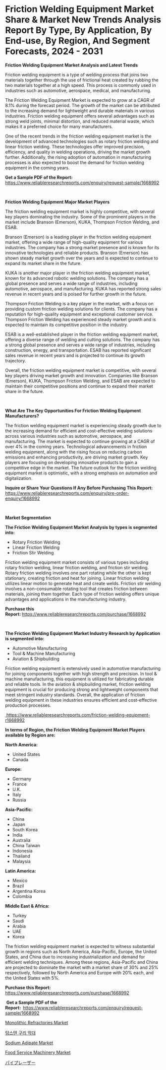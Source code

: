 <p><h1>Friction Welding Equipment Market Share & Market New Trends Analysis Report By Type, By Application, By End-use, By Region, And Segment Forecasts, 2024 - 2031</h1></p><p><strong>Friction Welding Equipment Market Analysis and Latest Trends</strong></p>
<p><p>Friction welding equipment is a type of welding process that joins two materials together through the use of frictional heat created by rubbing the two materials together at a high speed. This process is commonly used in industries such as automotive, aerospace, medical, and manufacturing.</p><p>The Friction Welding Equipment Market is expected to grow at a CAGR of 8.1% during the forecast period. The growth of the market can be attributed to the increasing demand for lightweight and durable materials in various industries. Friction welding equipment offers several advantages such as strong weld joints, minimal distortion, and reduced material waste, which makes it a preferred choice for many manufacturers.</p><p>One of the recent trends in the friction welding equipment market is the development of advanced technologies such as rotary friction welding and linear friction welding. These technologies offer improved precision, efficiency, and quality in welding operations, driving the market growth further. Additionally, the rising adoption of automation in manufacturing processes is also expected to boost the demand for friction welding equipment in the coming years.</p></p>
<p><strong>Get a Sample PDF of the Report:&nbsp;</strong> <a href="https://www.reliableresearchreports.com/enquiry/request-sample/1668992">https://www.reliableresearchreports.com/enquiry/request-sample/1668992</a></p>
<p>&nbsp;</p>
<p><strong>Friction Welding Equipment Major Market Players</strong></p>
<p><p>The friction welding equipment market is highly competitive, with several key players dominating the industry. Some of the prominent players in the market include Branson (Emerson), KUKA, Thompson Friction Welding, and ESAB.</p><p>Branson (Emerson) is a leading player in the friction welding equipment market, offering a wide range of high-quality equipment for various industries. The company has a strong market presence and is known for its innovative technologies and reliable products. Branson (Emerson) has shown steady market growth over the years and is expected to continue to expand its market share in the future.</p><p>KUKA is another major player in the friction welding equipment market, known for its advanced robotic welding solutions. The company has a global presence and serves a wide range of industries, including automotive, aerospace, and manufacturing. KUKA has reported strong sales revenue in recent years and is poised for further growth in the future.</p><p>Thompson Friction Welding is a key player in the market, with a focus on providing custom friction welding solutions for clients. The company has a reputation for high-quality equipment and exceptional customer service. Thompson Friction Welding has experienced steady market growth and is expected to maintain its competitive position in the industry.</p><p>ESAB is a well-established player in the friction welding equipment market, offering a diverse range of welding and cutting solutions. The company has a strong global presence and serves a wide range of industries, including construction, energy, and transportation. ESAB has reported significant sales revenue in recent years and is projected to continue its growth trajectory.</p><p>Overall, the friction welding equipment market is competitive, with several key players driving market growth and innovation. Companies like Branson (Emerson), KUKA, Thompson Friction Welding, and ESAB are expected to maintain their competitive positions and continue to expand their market share in the future.</p></p>
<p>&nbsp;</p>
<p><strong>What Are The Key Opportunities For Friction Welding Equipment Manufacturers?</strong></p>
<p><p>The friction welding equipment market is experiencing steady growth due to the increasing demand for efficient and cost-effective welding solutions across various industries such as automotive, aerospace, and manufacturing. The market is expected to continue growing at a CAGR of over 4% in the coming years. Technological advancements in friction welding equipment, along with the rising focus on reducing carbon emissions and enhancing productivity, are driving market growth. Key players are focusing on developing innovative products to gain a competitive edge in the market. The future outlook for the friction welding equipment market is optimistic, with a strong emphasis on automation and digitalization.</p></p>
<p><strong>Inquire or Share Your Questions If Any Before Purchasing This Report:</strong> <a href="https://www.reliableresearchreports.com/enquiry/pre-order-enquiry/1668992">https://www.reliableresearchreports.com/enquiry/pre-order-enquiry/1668992</a></p>
<p>&nbsp;</p>
<p><strong>Market Segmentation</strong></p>
<p><strong>The Friction Welding Equipment Market Analysis by types is segmented into:</strong></p>
<p><ul><li>Rotary Friction Welding</li><li>Linear Friction Welding</li><li>Friction Stir Welding</li></ul></p>
<p><p>Friction welding equipment market consists of various types including rotary friction welding, linear friction welding, and friction stir welding. Rotary friction welding involves one part rotating while the other is kept stationary, creating friction and heat for joining. Linear friction welding utilizes linear motion to generate heat and create welds. Friction stir welding involves a non-consumable rotating tool that creates friction between materials, joining them together. Each type of friction welding offers unique advantages and applications in the manufacturing industry.</p></p>
<p><strong>Purchase this Report:&nbsp;</strong><a href="https://www.reliableresearchreports.com/purchase/1668992">https://www.reliableresearchreports.com/purchase/1668992</a></p>
<p>&nbsp;</p>
<p><strong>The Friction Welding Equipment Market Industry Research by Application is segmented into:</strong></p>
<p><ul><li>Automotive Manufacturing</li><li>Tool & Machine Manufacturing</li><li>Aviation & Shipbuilding</li></ul></p>
<p><p>Friction welding equipment is extensively used in automotive manufacturing for joining components together with high strength and precision. In tool & machine manufacturing, this equipment is utilized for fabricating durable and reliable tools. In the aviation & shipbuilding market, friction welding equipment is crucial for producing strong and lightweight components that meet stringent industry standards. Overall, the application of friction welding equipment in these industries ensures efficient and cost-effective production processes.</p></p>
<p><a href="https://www.reliableresearchreports.com/friction-welding-equipment-r1668992">&nbsp;https://www.reliableresearchreports.com/friction-welding-equipment-r1668992</a></p>
<p><strong>In terms of Region, the Friction Welding Equipment Market Players available by Region are:</strong></p>
<p>
    <p> <strong> North America: </strong>
        <ul>
            <li>United States</li>
            <li>Canada</li>
        </ul>
        </p> 
    <p> <strong> Europe: </strong>
        <ul>
            <li>Germany</li>
            <li>France</li>
            <li>U.K.</li>
            <li>Italy</li>
            <li>Russia</li>
        </ul>
        </p> 
    <p> <strong> Asia-Pacific: </strong>
        <ul>
            <li>China</li>
            <li>Japan</li>
            <li>South Korea</li>
            <li>India</li>
            <li>Australia</li>
            <li>China Taiwan</li>
            <li>Indonesia</li>
            <li>Thailand</li>
            <li>Malaysia</li>
        </ul>
        </p> 
    <p> <strong> Latin America: </strong>
        <ul>
            <li>Mexico</li>
            <li>Brazil</li>
            <li>Argentina Korea</li>
            <li>Colombia</li>
        </ul>
        </p> 
    <p> <strong> Middle East & Africa: </strong>
        <ul>
            <li>Turkey</li>
            <li>Saudi</li>
            <li>Arabia</li>
            <li>UAE</li>
            <li>Korea</li>
        </ul>
    </p>
    </p>
<p><p>The friction welding equipment market is expected to witness substantial growth in regions such as North America, Asia-Pacific, Europe, the United States, and China due to increasing industrialization and demand for efficient welding techniques. Among these regions, Asia-Pacific and China are projected to dominate the market with a market share of 30% and 25% respectively, followed by North America and Europe with 20% each, and the United States with 5%.</p></p>
<p><strong>Purchase this Report: </strong><a href="https://www.reliableresearchreports.com/purchase/1668992">https://www.reliableresearchreports.com/purchase/1668992</a></p>
<p>&nbsp;<strong>Get a Sample PDF of the Report:&nbsp;&nbsp;</strong><a href="https://www.reliableresearchreports.com/enquiry/request-sample/1668992">https://www.reliableresearchreports.com/enquiry/request-sample/1668992</a></p>
<p><strong></strong></p>
<p><p><a href="https://issuu.com/reportprime-2/docs/monolithic-refractories-market-size-2030.pptx">Monolithic Refractories Market</a></p><p><a href="https://github.com/royErdmtyan906778/Market-Research-Report-List-1/blob/main/284317826029.md">텅스텐 구리 막대</a></p><p><a href="https://issuu.com/reportprime-2/docs/sodium-adipate-market-size-2030.pptx">Sodium Adipate Market</a></p><p><a href="https://github.com/wusalecollins540tpqoz/Market-Research-Report-List-2/blob/main/food-service-machinery-market.md">Food Service Machinery Market</a></p><p><a href="https://github.com/joaejkdzgyljvo6/Market-Research-Report-List-1/blob/main/393229028529.md">パイプレーザー</a></p></p>